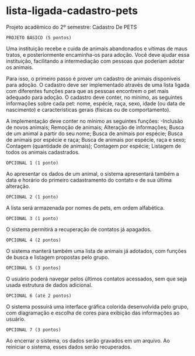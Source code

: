 # lista-ligada-cadastro-pets
Projeto acadêmico do 2º semestre: Cadastro De PETS

    PROJETO BÁSICO (5 pontos)

Uma instituição recebe e cuida de animais abandonados e vítimas de maus tratos, e posteriormente encaminha-os para adoção. Você deve ajudar essa instituição, facilitando a intermediação com pessoas que poderiam adotar os animais.

Para isso, o primeiro passo é prover um cadastro de animais disponíveis para adoção. O cadastro deve ser implementado através de uma lista ligada com diferentes funções para que as pessoas encontrem o pet mais adequado para adoção. O cadastro deve conter, no mínimo, as seguintes informações sobre cada pet: nome, espécie, raça, sexo, idade (ou data de nascimento) e características gerais (físicas ou de comportamento).

A implementação deve conter no mínimo as seguintes funções:
-Inclusão de novos animais; Remoção de animais; Alteração de informações; Busca de um animal a partir do seu nome; Busca de animais por espécie; Busca de animais por espécie e raça; Busca de animais por espécie, raça e sexo; Contagem (quantidade de animais); Contagem por espécie; Listagem de todos os animais cadastrados.

    OPCIONAL 1 (1 ponto)
Ao apresentar os dados de um animal, o sistema apresentará também a data e horário do primeiro cadastramento do contato e de sua última alteração.

    OPCIONAL 2 (1 ponto)
A lista será armazenada por nomes de pets, em ordem alfabética.

    OPCIONAL 3 (1 ponto)
O sistema permitirá a recuperação de contatos já apagados.

    OPCIONAL 4 (2 pontos)

O sistema manterá também uma lista de animais já adotados, com funções de busca e listagem propostas pelo grupo.

    OPCIONAL 5 (3 pontos)

O usuário poderá navegar pelos últimos contatos acessados, sem que seja usada estrutura de dados adicional.

    OPCIONAL 6 (até 2 pontos)

O sistema possuirá uma interface gráfica colorida desenvolvida pelo grupo, com diagramação e escolha de cores para exibição das informações ao usuário.

    OPCIONAL 7 (3 pontos)

Ao encerrar o sistema, os dados serão gravados em um arquivo. Ao reiniciar o sistema, esses dados serão recuperados.
